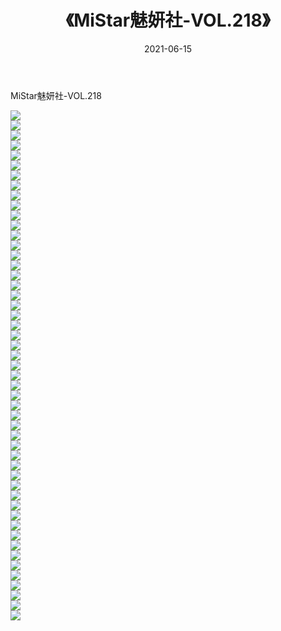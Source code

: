 ﻿---
layout: post
title:  《MiStar魅妍社-VOL.218》
date:   2021-06-15
img: http://img.660000.xyz/Sharelink/网络美图/2021/MiStar魅妍社-VOL.218/000.jpg
categories: [美女, 清纯, 唯美]
---

MiStar魅妍社-VOL.218

  ![](http://img.660000.xyz/Sharelink/网络美图/2021/MiStar魅妍社-VOL.218/001.jpg) <br> ![](http://img.660000.xyz/Sharelink/网络美图/2021/MiStar魅妍社-VOL.218/002.jpg) <br> ![](http://img.660000.xyz/Sharelink/网络美图/2021/MiStar魅妍社-VOL.218/003.jpg) <br> ![](http://img.660000.xyz/Sharelink/网络美图/2021/MiStar魅妍社-VOL.218/004.jpg) <br> ![](http://img.660000.xyz/Sharelink/网络美图/2021/MiStar魅妍社-VOL.218/005.jpg) <br> ![](http://img.660000.xyz/Sharelink/网络美图/2021/MiStar魅妍社-VOL.218/006.jpg) <br> ![](http://img.660000.xyz/Sharelink/网络美图/2021/MiStar魅妍社-VOL.218/007.jpg) <br> ![](http://img.660000.xyz/Sharelink/网络美图/2021/MiStar魅妍社-VOL.218/008.jpg) <br> ![](http://img.660000.xyz/Sharelink/网络美图/2021/MiStar魅妍社-VOL.218/009.jpg) <br> ![](http://img.660000.xyz/Sharelink/网络美图/2021/MiStar魅妍社-VOL.218/010.jpg) <br> ![](http://img.660000.xyz/Sharelink/网络美图/2021/MiStar魅妍社-VOL.218/011.jpg) <br> ![](http://img.660000.xyz/Sharelink/网络美图/2021/MiStar魅妍社-VOL.218/012.jpg) <br> ![](http://img.660000.xyz/Sharelink/网络美图/2021/MiStar魅妍社-VOL.218/013.jpg) <br> ![](http://img.660000.xyz/Sharelink/网络美图/2021/MiStar魅妍社-VOL.218/014.jpg) <br> ![](http://img.660000.xyz/Sharelink/网络美图/2021/MiStar魅妍社-VOL.218/015.jpg) <br> ![](http://img.660000.xyz/Sharelink/网络美图/2021/MiStar魅妍社-VOL.218/016.jpg) <br> ![](http://img.660000.xyz/Sharelink/网络美图/2021/MiStar魅妍社-VOL.218/017.jpg) <br> ![](http://img.660000.xyz/Sharelink/网络美图/2021/MiStar魅妍社-VOL.218/018.jpg) <br> ![](http://img.660000.xyz/Sharelink/网络美图/2021/MiStar魅妍社-VOL.218/019.jpg) <br> ![](http://img.660000.xyz/Sharelink/网络美图/2021/MiStar魅妍社-VOL.218/020.jpg) <br> ![](http://img.660000.xyz/Sharelink/网络美图/2021/MiStar魅妍社-VOL.218/021.jpg) <br> ![](http://img.660000.xyz/Sharelink/网络美图/2021/MiStar魅妍社-VOL.218/022.jpg) <br> ![](http://img.660000.xyz/Sharelink/网络美图/2021/MiStar魅妍社-VOL.218/023.jpg) <br> ![](http://img.660000.xyz/Sharelink/网络美图/2021/MiStar魅妍社-VOL.218/024.jpg) <br> ![](http://img.660000.xyz/Sharelink/网络美图/2021/MiStar魅妍社-VOL.218/025.jpg) <br> ![](http://img.660000.xyz/Sharelink/网络美图/2021/MiStar魅妍社-VOL.218/026.jpg) <br> ![](http://img.660000.xyz/Sharelink/网络美图/2021/MiStar魅妍社-VOL.218/027.jpg) <br> ![](http://img.660000.xyz/Sharelink/网络美图/2021/MiStar魅妍社-VOL.218/028.jpg) <br> ![](http://img.660000.xyz/Sharelink/网络美图/2021/MiStar魅妍社-VOL.218/029.jpg) <br> ![](http://img.660000.xyz/Sharelink/网络美图/2021/MiStar魅妍社-VOL.218/030.jpg) <br> ![](http://img.660000.xyz/Sharelink/网络美图/2021/MiStar魅妍社-VOL.218/031.jpg) <br> ![](http://img.660000.xyz/Sharelink/网络美图/2021/MiStar魅妍社-VOL.218/032.jpg) <br> ![](http://img.660000.xyz/Sharelink/网络美图/2021/MiStar魅妍社-VOL.218/033.jpg) <br> ![](http://img.660000.xyz/Sharelink/网络美图/2021/MiStar魅妍社-VOL.218/034.jpg) <br> ![](http://img.660000.xyz/Sharelink/网络美图/2021/MiStar魅妍社-VOL.218/035.jpg) <br> ![](http://img.660000.xyz/Sharelink/网络美图/2021/MiStar魅妍社-VOL.218/036.jpg) <br> ![](http://img.660000.xyz/Sharelink/网络美图/2021/MiStar魅妍社-VOL.218/037.jpg) <br> ![](http://img.660000.xyz/Sharelink/网络美图/2021/MiStar魅妍社-VOL.218/038.jpg) <br> ![](http://img.660000.xyz/Sharelink/网络美图/2021/MiStar魅妍社-VOL.218/039.jpg) <br> ![](http://img.660000.xyz/Sharelink/网络美图/2021/MiStar魅妍社-VOL.218/040.jpg) <br> ![](http://img.660000.xyz/Sharelink/网络美图/2021/MiStar魅妍社-VOL.218/041.jpg) <br> ![](http://img.660000.xyz/Sharelink/网络美图/2021/MiStar魅妍社-VOL.218/042.jpg) <br> ![](http://img.660000.xyz/Sharelink/网络美图/2021/MiStar魅妍社-VOL.218/043.jpg) <br> ![](http://img.660000.xyz/Sharelink/网络美图/2021/MiStar魅妍社-VOL.218/044.jpg) <br> ![](http://img.660000.xyz/Sharelink/网络美图/2021/MiStar魅妍社-VOL.218/045.jpg) <br> ![](http://img.660000.xyz/Sharelink/网络美图/2021/MiStar魅妍社-VOL.218/046.jpg) <br> ![](http://img.660000.xyz/Sharelink/网络美图/2021/MiStar魅妍社-VOL.218/047.jpg) <br> ![](http://img.660000.xyz/Sharelink/网络美图/2021/MiStar魅妍社-VOL.218/048.jpg) <br> ![](http://img.660000.xyz/Sharelink/网络美图/2021/MiStar魅妍社-VOL.218/049.jpg) <br> ![](http://img.660000.xyz/Sharelink/网络美图/2021/MiStar魅妍社-VOL.218/050.jpg) <br> ![](http://img.660000.xyz/Sharelink/网络美图/2021/MiStar魅妍社-VOL.218/051.jpg) <br>